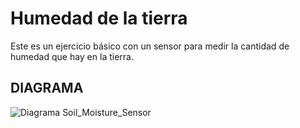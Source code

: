 # Humedad de la tierra

Este es un ejercicio básico con un sensor para medir la cantidad de humedad que hay en la tierra.

DIAGRAMA
--------
![Diagrama Soil_Moisture_Sensor](https://github.com/gunhack/EjerciciosArduino/blob/master/imagenes/Soil_Moisture_Sensor.PNG)